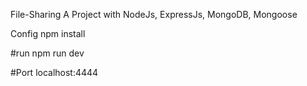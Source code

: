 File-Sharing
A Project with NodeJs, ExpressJs, MongoDB, Mongoose

Config
npm install

#run 
npm run dev

#Port 
localhost:4444
